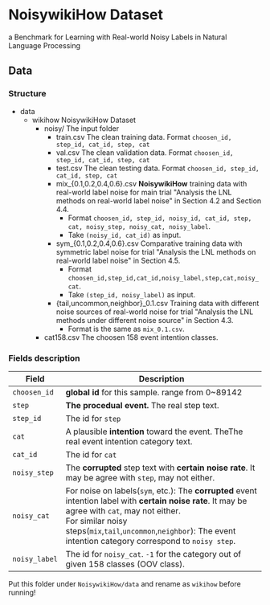 # NoisywikiHow Dataset
a Benchmark for Learning with Real-world Noisy Labels in Natural Language Processing

## Data
### Structure
+ data
    + wikihow           NoisywikiHow Dataset
        + noisy/        The input folder
            + train.csv                         The clean training data. Format `choosen_id, step_id, cat_id, step, cat`
            + val.csv                           The clean validation data. Format `choosen_id, step_id, cat_id, step, cat`
            + test.csv                          The clean testing data. Format `choosen_id, step_id, cat_id, step, cat`
            + mix_{0.1,0.2,0.4,0.6}.csv         **NoisywikiHow** training data with real-world label noise for main trial "Analysis the LNL methods on real-world label noise" in Section 4.2 and Section 4.4.
                +   Format `choosen_id, step_id, noisy_id, cat_id, step, cat, noisy_step, noisy_cat, noisy_label`.
                +   Take `(noisy_id, cat_id)` as input.
            + sym_{0.1,0.2,0.4,0.6}.csv         Comparative training data with symmetric label noise for trial "Analysis the LNL methods on real-world label noise" in Section 4.5. 
                +   Format `choosen_id,step_id,cat_id,noisy_label,step,cat,noisy_cat`.
                +   Take `(step_id, noisy_label)` as input.
            + {tail,uncommon,neighbor}_0.1.csv  Training data with different noise sources of real-world noise for trial "Analysis the LNL methods under different noise source" in Section 4.3.
                +   Format is the same as `mix_0.1.csv`.
        + cat158.csv    The choosen 158 event intention classes.

### Fields description

| Field         | Description                                                  |
| ------------- | ------------------------------------------------------------ |
| `choosen_id`  | **global id** for this sample. range from 0~89142            |
| `step`        | **The procedual event.** The real step text.                 |
| `step_id`     | The id for `step`                                            |
| `cat`         | A plausible **intention** toward the event. TheThe real event intention category text. |
| `cat_id`      | The id for `cat`                                             |
| `noisy_step`  | The **corrupted** step text with **certain noise rate**. It may be agree with `step`,  may not either. |
| `noisy_cat`   | For noise on labels(`sym`, etc.):  The **corrupted** event intention label with **certain noise rate**. It may be agree with `cat`,  may not either.<br />For similar noisy steps(`mix`,`tail`,`uncommon`,`neighbor`):  The event intention category correspond to `noisy step`. |
| `noisy_label` | The id for `noisy_cat`. `-1` for the category out of given 158 classes (OOV class). |

Put this folder under `NoisywikiHow/data` and rename as `wikihow` before running!